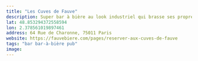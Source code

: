 ```yaml
---
title: "Les Cuves de Fauve"
description: Super bar à bière au look industriel qui brasse ses propres bières. On peut voir les cuves dans le bar. Revers de la médaille, les bières ne sont pas données…
lat: 48.853294372558594
lon: 2.378561019897461
address: 64 Rue de Charonne, 75011 Paris
website: https://fauvebiere.com/pages/reserver-aux-cuves-de-fauve
tags: "bar bar-à-bière pub"
image:
---
```

